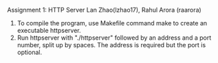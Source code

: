 Assignment 1: HTTP Server
Lan Zhao(lzhao17), Rahul Arora (raarora)

1. To compile the program, use Makefile command make to create an executable httpserver.
2. Run httpserver with "./httpserver" followed by an address and a port number, split up by spaces. The address is required but the port is optional.
